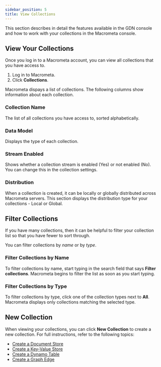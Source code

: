```yaml
---
sidebar_position: 5
title: View Collections
---
```


This section describes in detail the features available in the GDN console and how to work with your collections in the Macrometa console.

## View Your Collections

Once you log in to a Macrometa account, you can view all collections that you have access to.

1. Log in to Macrometa.
1. Click **Collections**.

Macrometa dispays a list of collections. The following columns show information about each collection.

### Collection Name

The list of all collections you have access to, sorted alphabetically.

### Data Model

Displays the type of each collection.

### Stream Enabled

Shows whether a collection stream is enabled (Yes) or not enabled (No). You can change this in the collection settings.

### Distribution

When a collection is created, it can be locally or globally distributed across Macrometa servers. This section displays the distribution type for your collections - Local or Global.

## Filter Collections

If you have many collections, then it can be helpful to filter your collection list so that you have fewer to sort through.

You can filter collections by _name_ or by _type_.

### Filter Collections by Name

To filter collections by name, start typing in the search field that says **Filter collections**. Macrometa begins to filter the list as soon as you start typing.

### Filter Collections by Type

To filter collections by type, click one of the collection types next to **All**. Macrometa displays only collections matching the selected type.

## New Collection

When viewing your collections, you can click **New Collection** to create a new collection. For full instructions, refer to the following topics:

- [Create a Document Store](documents/create-document-store.md)
- [Create a Key-Value Store](keyvalue/create-key-value-store.md)
- [Create a Dynamo Table](dynamo/create-dynamo-table.md)
- [Create a Graph Edge](graphs/create-graph-edge.md)
